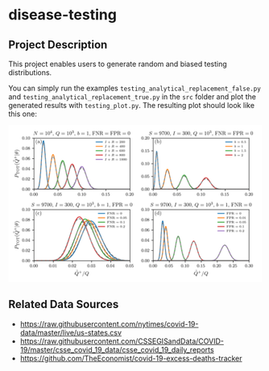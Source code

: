 # disease-testing

## Project Description

This project enables users to generate random and biased testing distributions.

You can simply run the examples ``testing_analytical_replacement_false.py`` and ``testing_analytical_replacement_true.py`` in the ``src`` folder and plot the generated results with ``testing_plot.py``. The resulting plot should look like this one:

![Image](testing.png)

## Related Data Sources

* https://raw.githubusercontent.com/nytimes/covid-19-data/master/live/us-states.csv
* https://raw.githubusercontent.com/CSSEGISandData/COVID-19/master/csse_covid_19_data/csse_covid_19_daily_reports
* https://github.com/TheEconomist/covid-19-excess-deaths-tracker
